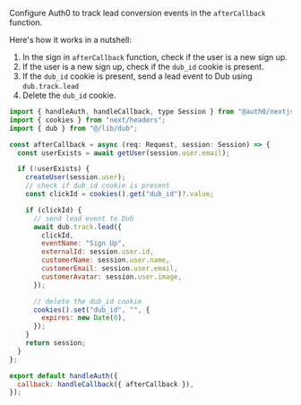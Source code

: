 Configure Auth0 to track lead conversion events in the `afterCallback` function.

Here's how it works in a nutshell:

1. In the sign in `afterCallback` function, check if the user is a new sign up.
2. If the user is a new sign up, check if the `dub_id` cookie is present.
3. If the `dub_id` cookie is present, send a lead event to Dub using `dub.track.lead`
4. Delete the `dub_id` cookie.

```javascript
import { handleAuth, handleCallback, type Session } from "@auth0/nextjs-auth0";
import { cookies } from "next/headers";
import { dub } from "@/lib/dub";

const afterCallback = async (req: Request, session: Session) => {
  const userExists = await getUser(session.user.email);

  if (!userExists) {
    createUser(session.user);
    // check if dub_id cookie is present
    const clickId = cookies().get("dub_id")?.value;

    if (clickId) {
      // send lead event to Dub
      await dub.track.lead({
        clickId,
        eventName: "Sign Up",
        externalId: session.user.id,
        customerName: session.user.name,
        customerEmail: session.user.email,
        customerAvatar: session.user.image,
      });

      // delete the dub_id cookie
      cookies().set("dub_id", "", {
        expires: new Date(0),
      });
    }
    return session;
  }
};

export default handleAuth({
  callback: handleCallback({ afterCallback }),
});
```

